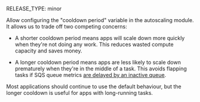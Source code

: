 RELEASE_TYPE: minor

Allow configuring the "cooldown period" variable in the autoscaling module.
It allows us to trade off two competing concerns:

*   A shorter cooldown period means apps will scale down more quickly when they're not doing any work.
    This reduces wasted compute capacity and saves money.

*   A longer cooldown period means apps are less likely to scale down prematurely when they're in the middle of a task.
    This avoids flapping tasks if SQS queue metrics [are delayed by an inactive queue](https://docs.aws.amazon.com/AWSSimpleQueueService/latest/SQSDeveloperGuide/sqs-monitoring-using-cloudwatch.html).

Most applications should continue to use the default behaviour, but the longer cooldown is useful for apps with long-running tasks.
